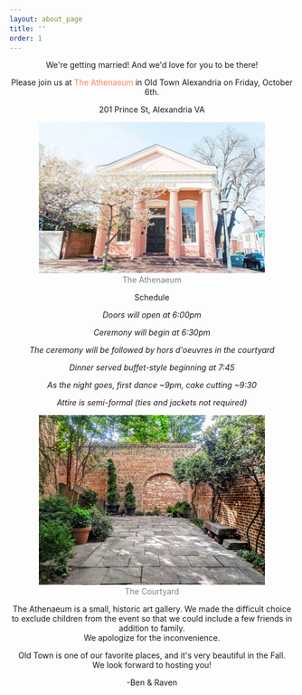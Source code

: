 ```yaml
---
layout: about_page
title: ''
order: 1
---
```


<p align="middle">We're getting married! And we'd love for you to be there!</p>

<p align="middle">Please join us at <span style="color:#FF7F50;">The Athenaeum</span>  in Old Town Alexandria on Friday, October 6th.</p>

<p align="middle">201 Prince St, Alexandria VA</p>

<p align="middle">
  <img src="/photos/TheAthenaeum.jpeg" title="The Athenaeum " width="400" />
<br><span style="color: gray;">The Athenaeum</span> 
</p>

<p align="middle">Schedule</p>

<p align="middle"><i>Doors will open at 6:00pm</i></p>

<p align="middle"><i>Ceremony will begin at 6:30pm</i></p>

<p align="middle"><i>The ceremony will be followed by hors d'oeuvres in the courtyard</i></p>

<p align="middle"><i>Dinner served buffet-style beginning at 7:45</i></p>

<p align="middle"><i>As the night goes, first dance ~9pm, cake cutting ~9:30</i></p>

<p align="middle"><i>Attire is semi-formal (ties and jackets not required)</i></p>


<p align="middle">
  <img src="/photos/Athenaeum_courtyard.jpg" title="The Athenaeum Courtyard" width="400" />
<br><span style="color: gray;">The Courtyard</span>
</p>

<p align="middle">The Athenaeum is a small, historic art gallery. We made the difficult choice to exclude children from the event so that we could include a few friends in addition to family.<br>We apologize for the inconvenience.</p>

<p align="middle">Old Town is one of our favorite places, and it's very beautiful in the Fall.<br>We look forward to hosting you!</p>

<p align="middle">-Ben & Raven</p>
